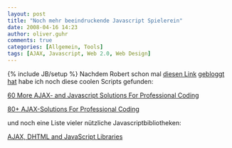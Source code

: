 ```yaml
---
layout: post
title: "Noch mehr beeindruckende Javascript Spielerein"
date: 2008-04-16 14:23
author: oliver.guhr
comments: true
categories: [Allgemein, Tools]
tags: [AJAX, Javascript, Web 2.0, Web Design]
---
```

{% include JB/setup %}
Nachdem Robert schon mal <a href="http://www.noupe.com/ajax/37-more-shocking-jquery-plugins.html">diesen Link</a> <a href="http://code-inside.de/blog/2008/04/10/beeindruckende-javascript-spielerein-mit-jquery/">gebloggt hat</a> habe ich noch diese coolen Scripts gefunden:

<a href="http://www.smashingmagazine.com/2008/04/15/60-more-ajax-and-javascript-solutions-for-professional-coding/">60 More AJAX- and Javascript Solutions For Professional Coding</a>

<a href="http://www.smashingmagazine.com/2007/06/20/ajax-javascript-solutions-for-professional-coding/">80+ AJAX-Solutions For Professional Coding</a>

und noch eine Liste vieler nützliche Javascriptbibliotheken:

<a href="http://www.smashingmagazine.com/2006/11/15/ajax-dhtml-and-javascript-libraries/">AJAX, DHTML and JavaScript Libraries</a>
